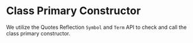 # Class Primary Constructor

We utilize the Quotes Reflection `Symbol` and `Term` API to check and call the class primary constructor.